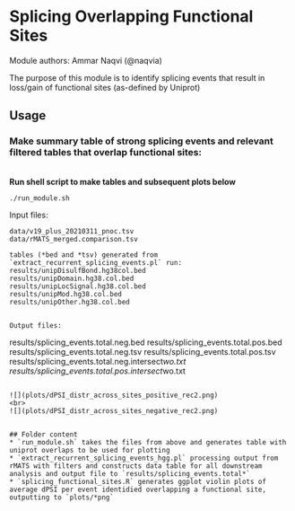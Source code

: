 # Splicing Overlapping Functional Sites

Module authors: Ammar Naqvi (@naqvia)

The purpose of this module is to identify splicing events that result in loss/gain of functional sites (as-defined by Uniprot)

## Usage
### Make summary table of strong splicing events and relevant filtered tables that overlap functional sites:
<br>**Run shell script to make  tables and subsequent plots below**
```
./run_module.sh
```

Input files:
```
data/v19_plus_20210311_pnoc.tsv
data/rMATS_merged.comparison.tsv
```
```
tables (*bed and *tsv) generated from `extract_recurrent_splicing_events.pl` run:
results/unipDisulfBond.hg38col.bed
results/unipDomain.hg38.col.bed
results/unipLocSignal.hg38.col.bed
results/unipMod.hg38.col.bed
results/unipOther.hg38.col.bed
```
```

Output files:
```
results/splicing_events.total.neg.bed
results/splicing_events.total.pos.bed
results/splicing_events.total.neg.tsv
results/splicing_events.total.pos.tsv
results/splicing_events.total.neg.intersect*wo.txt
results/splicing_events.total.pos.intersect*wo.txt
```

![](plots/dPSI_distr_across_sites_positive_rec2.png)
<br>
![](plots/dPSI_distr_across_sites_negative_rec2.png)


## Folder content
* `run_module.sh` takes the files from above and generates table with uniprot overlaps to be used for plotting
* `extract_recurrent_splicing_events_hgg.pl` processing output from rMATS with filters and constructs data table for all downstream analysis and output file to `results/splicing_events.total*`
* `splicing_functional_sites.R` generates ggplot violin plots of average dPSI per event identidied overlapping a functional site, outputting to `plots/*png`
